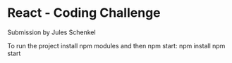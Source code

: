
# React - Coding Challenge

Submission by Jules Schenkel

To run the project install npm modules and then npm start:
npm install
npm start
